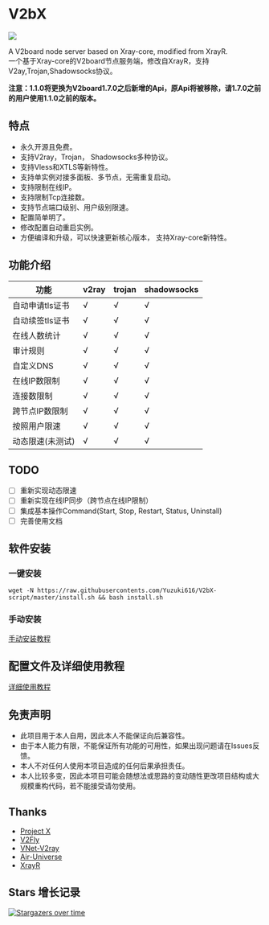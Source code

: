 # V2bX

[![](https://img.shields.io/badge/TgChat-%E4%BA%A4%E6%B5%81%E7%BE%A4-blue)](https://t.me/YuzukiProjects)

A V2board node server based on Xray-core, modified from XrayR.  
一个基于Xray-core的V2board节点服务端，修改自XrayR，支持V2ay,Trojan,Shadowsocks协议。

**注意：1.1.0将更换为V2board1.7.0之后新增的Api，原Api将被移除，请1.7.0之前的用户使用1.1.0之前的版本。**

## 特点

* 永久开源且免费。
* 支持V2ray，Trojan， Shadowsocks多种协议。
* 支持Vless和XTLS等新特性。
* 支持单实例对接多面板、多节点，无需重复启动。
* 支持限制在线IP。
* 支持限制Tcp连接数。
* 支持节点端口级别、用户级别限速。
* 配置简单明了。
* 修改配置自动重启实例。
* 方便编译和升级，可以快速更新核心版本， 支持Xray-core新特性。

## 功能介绍

| 功能        | v2ray | trojan | shadowsocks |
|-----------|-------|--------|-------------|
| 自动申请tls证书 | √     | √      | √           |
| 自动续签tls证书 | √     | √      | √           |
| 在线人数统计    | √     | √      | √           |
| 审计规则      | √     | √      | √           |
| 自定义DNS    | √     | √      | √           |
| 在线IP数限制   | √     | √      | √           |
| 连接数限制     | √     | √      | √           |
| 跨节点IP数限制  | √     | √      | √           |
| 按照用户限速    | √     | √      | √           |
| 动态限速(未测试) | √     | √      | √           |

## TODO

- [ ] 重新实现动态限速
- [ ] 重新实现在线IP同步（跨节点在线IP限制）
- [ ] 集成基本操作Command(Start, Stop, Restart, Status, Uninstall)
- [ ] 完善使用文档

## 软件安装

### 一键安装

```
wget -N https://raw.githubusercontents.com/Yuzuki616/V2bX-script/master/install.sh && bash install.sh
```

### 手动安装

[手动安装教程](https://yuzuki-1.gitbook.io/v2bx-doc//xrayr-xia-zai-he-an-zhuang/install/manual)

## 配置文件及详细使用教程

[详细使用教程](https://yuzuki-1.gitbook.io/v2bx-doc/)

## 免责声明

* 此项目用于本人自用，因此本人不能保证向后兼容性。
* 由于本人能力有限，不能保证所有功能的可用性，如果出现问题请在Issues反馈。
* 本人不对任何人使用本项目造成的任何后果承担责任。
* 本人比较多变，因此本项目可能会随想法或思路的变动随性更改项目结构或大规模重构代码，若不能接受请勿使用。

## Thanks

* [Project X](https://github.com/XTLS/)
* [V2Fly](https://github.com/v2fly)
* [VNet-V2ray](https://github.com/ProxyPanel/VNet-V2ray)
* [Air-Universe](https://github.com/crossfw/Air-Universe)
* [XrayR](https://github.com/XrayR/XrayR)

## Stars 增长记录

[![Stargazers over time](https://starchart.cc/Yuzuki616/V2bX.svg)](https://starchart.cc/Yuzuki616/V2bX)
